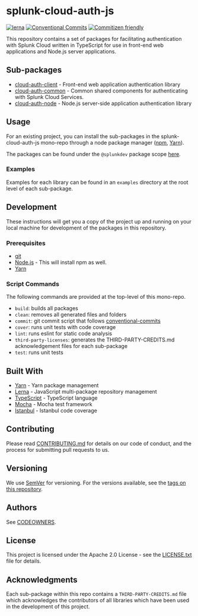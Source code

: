 # splunk-cloud-auth-js

[![lerna](https://img.shields.io/badge/maintained%20with-lerna-cc00ff.svg)](https://lerna.js.org/)
[![Conventional Commits](https://img.shields.io/badge/Conventional%20Commits-1.0.0-yellow.svg)](https://conventionalcommits.org)
[![Commitizen friendly](https://img.shields.io/badge/commitizen-friendly-brightgreen.svg)](http://commitizen.github.io/cz-cli/)

This repository contains a set of packages for facilitating authentication with Splunk Cloud written in TypeScript for use in front-end web applications and Node.js server applications.

## Sub-packages

* [cloud-auth-client](/packages/cloud-auth-client) - Front-end web application authentication library
* [cloud-auth-common](/packages/cloud-auth-common) - Common shared components for authenticating with Splunk Cloud Services.
* [cloud-auth-node](/packages/cloud-auth-node) - Node.js server-side application authentication library

## Usage

For an existing project, you can install the sub-packages in the splunk-cloud-auth-js mono-repo through a node package manager ([npm](https://www.npmjs.com/get-npm), [Yarn](https://github.com/yarnpkg/yarn)).

The packages can be found under the `@splunkdev` package scope [here](https://www.npmjs.com/search?q=%40splunkdev).

### Examples

Examples for each library can be found in an `examples` directory at the root level of each sub-package.

## Development

These instructions will get you a copy of the project up and running on your local machine for development of the packages in this repository.

### Prerequisites

* [git](https://git-scm.com/downloads)
* [Node.js](https://nodejs.org/en/download/) - This will install npm as well.
* [Yarn](https://legacy.yarnpkg.com/en/docs/install)

### Script Commands

The following commands are provided at the top-level of this mono-repo. 
 
* `build`: builds all packages
* `clean`: removes all generated files and folders
* `commit`: git commit script that follows [conventional-commits](https://www.conventionalcommits.org/)
* `cover`: runs unit tests with code coverage
* `lint`: runs eslint for static code analysis
* `third-party-licenses`: generates the THIRD-PARTY-CREDITS.md acknowledgement files for each sub-package
* `test`: runs unit tests

## Built With

* [Yarn](https://github.com/yarnpkg/yarn) - Yarn package management
* [Lerna](https://github.com/lerna/lerna/) - JavaScript multi-package repository management
* [TypeScript](https://github.com/microsoft/TypeScript) - TypeScript language
* [Mocha](https://github.com/mochajs/mocha) - Mocha test framework
* [Istanbul](https://github.com/istanbuljs/nyc) - Istanbul code coverage

## Contributing

Please read [CONTRIBUTING.md](CONTRIBUTING.md) for details on our code of conduct, and the process for submitting pull requests to us.

## Versioning

We use [SemVer](http://semver.org/) for versioning. For the versions available, see the [tags on this repository](https://github.com/your/project/tags). 

## Authors

See [CODEOWNERS](https://github.com/splunk/js-cloud-auth/blob/master/CODEOWNERS).

## License

This project is licensed under the Apache 2.0 License - see the [LICENSE.txt](LICENSE.txt) file for details.

## Acknowledgments

Each sub-package within this repo contains a `THIRD-PARTY-CREDITS.md` file which acknowledges the contributors of all libraries which have been used in the development of this project.
